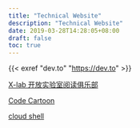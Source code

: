 ```yaml
---
title: "Technical Website"
description: "Technical Website"
date: 2019-03-28T14:28:05+08:00
draft: false
toc: true
---
```


{{< exref "dev.to" "https://dev.to" >}}

[X-lab  开放实验室阅读俱乐部](https://shimo.im/docs/Ih2EVbd3cOkgdpMm/read)

[Code Cartoon](https://code-cartoons.com/)

[cloud shell](https://console.cloud.google.com/cloudshell/editor?pli=1&shellonly=true)
